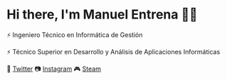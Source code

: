 # Hi there, I'm Manuel Entrena 👋🏻

⚡ Ingeniero Técnico en Informática de Gestión  

⚡ Técnico Superior en Desarrollo y Análisis de Aplicaciones Informáticas

🐤 [Twitter](https://twitter.com/Manuel_Entrena) 📷 [Instagram](https://www.instagram.com/manuel_entrena) 🎮 [Steam](https://steamcommunity.com/id/faydum/)
